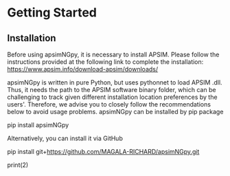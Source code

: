 # Getting Started

## Installation
Before using apsimNGpy, it is necessary to install APSIM. Please follow the instructions provided at the following link to complete the installation: https://www.apsim.info/download-apsim/downloads/

apsimNGpy is written in pure Python, but uses pythonnet to load APSIM .dll. Thus, it needs the path to the APSIM software binary folder, which can be challenging to track given different installation location preferences by the users'. Therefore, we advise you to closely follow the recommendations below to avoid usage problems.
apsimNGpy can be  installed by pip package

pip install apsimNGpy

Alternatively, you can install it via GitHub

pip install git+https://github.com/MAGALA-RICHARD/apsimNGpy.git 

print(2)


